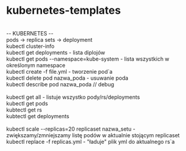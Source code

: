 # kubernetes-templates
<br />
-- KUBERNETES --<br />
<OGOLNE> pods -> replica sets -> deployment<br />
kubectl cluster-info<br />
kubectl get deployments - lista diplojów<br />
kubectl get pods --namespace=kube-system - lista wszystkich w określonym namespace<br />
kubectl create -f file.yml - tworzenie pod`a<br />
kubectl delete pod nazwa_poda - usuwanie poda<br />
kubectl describe pod nazwa_poda // debug<br />
<LISTOWANIE><br />
kubectl get all - listuje wszystko pody/rs/deployments<br />
kubectl get pods <br />
kubtectl get rs<br />
kubtectl get deployments<br />
<SKALOWANIE><br />
kubectl scale --replicas=20 replicaset nazwa_setu - zwiększamy/zmniejszamy listę podów w aktualnie stojącym replicaset<br />
kubectl replace -f replicas.yml - "ładuje" plik yml do aktualnego rs`a<br />
